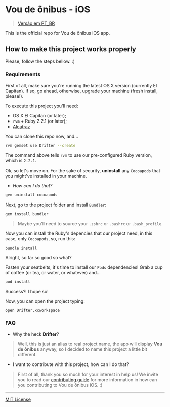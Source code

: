 # Vou de ônibus - iOS

> [Versão em PT_BR](/README-BR.md)

This is the official repo for Vou de ônibus iOS app.

## How to make this project works properly

Please, follow the steps bellow. :)

### Requirements

First of all, make sure you're running the latest OS X version (currently El Capitan). If so, go ahead, otherwise, upgrade your machine (fresh install, please!).

To execute this project you'll need:

* OS X El Capitan (or later);
* `rvm` + Ruby 2.2.1 (or later);
* [Alcatraz](http://alcatraz.io/)

You can clone this repo now, and...

```bash
rvm gemset use Drifter --create
```

The command above tells `rvm` to use our pre-configured Ruby version, which is `2.2.1`.

Ok, so let's move on. For the sake of security, **uninstall** any `Cocoapods` that you might've installed in your machine.

- *How can I do that?*

```bash
gem uninstall cocoapods
```

Next, go to the project folder and install `Bundler`:

```bash
gem install bundler
```

> Maybe you'll need to source your `.zshrc` or `.bashrc` or `.bash_profile`.

Now you can install the Ruby's depencies that our project need, in this case, only `Cocoapods`, so, run this:

```
bundle install
```

Alright, so far so good so what?

Fasten your seatbelts, it's time to install our `Pods` dependencies! Grab a cup of coffee (or tea, or water, or whatever) and...

```
pod install
```

Success?! I hope so!

Now, you can open the project typing:

```
open Drifter.xcworkspace
```

### FAQ

- Why the heck **Drifter**?

> Well, this is just an alias to real project name, the app will display **Vou de ônibus** anyway, so I decided to name this project a little bit different.

- I want to contribute with this project, how can I do that?

> First of all, thank you so much for your interest in help us! We invite you to read our [contributing guide](/CONTRIBUTING.md) for more information in how can you contributing to Vou de ônibus iOS. :)

---

[MIT License](/LICENSE)

